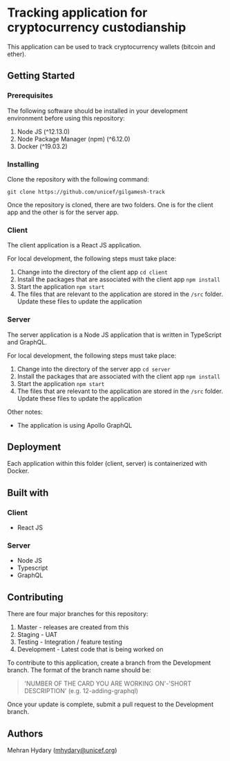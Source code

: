 # Tracking application for cryptocurrency custodianship
This application can be used to track cryptocurrency wallets (bitcoin and ether). 

## Getting Started


### Prerequisites 
The following software should be installed in your development environment before using this repository:

1. Node JS (^12.13.0)
2. Node Package Manager (npm) (^6.12.0)
3. Docker (^19.03.2)

### Installing 

Clone the repository with the following command: 

`git clone https://github.com/unicef/gilgamesh-track`

Once the repository is cloned, there are two folders. One is for the client app and the other is for the server app.

### Client

The client application is a React JS application.

For local development, the following steps must take place:

1. Change into the directory of the client app `cd client`
2. Install the packages that are associated with the client app `npm install`
3. Start the application `npm start`
4. The files that are relevant to the application are stored in the `/src` folder. Update these files to update the application


### Server

The server application is a Node JS application that is written in TypeScript and GraphQL.

For local development, the following steps must take place:

1. Change into the directory of the server app `cd server`
2. Install the packages that are associated with the client app `npm install`
3. Start the application `npm start`
4. The files that are relevant to the application are stored in the `/src` folder. Update these files to update the application


Other notes: 
- The application is using Apollo GraphQL

## Deployment
Each application within this folder (client, server) is containerized with Docker.
## Built with 

### Client 
- React JS

### Server
- Node JS
- Typescript
- GraphQL

## Contributing
There are four major branches for this repository: 

1. Master - releases are created from this
2. Staging - UAT 
3. Testing - Integration / feature testing
4. Development - Latest code that is being worked on

To contribute to this application, create a branch from the Development branch. The format of the branch name should be: 

> 'NUMBER OF THE CARD YOU ARE WORKING ON'-'SHORT DESCRIPTION' (e.g. 12-adding-graphql)

Once your update is complete, submit a pull request to the Development branch. 

## Authors
Mehran Hydary (mhydary@unicef.org)
